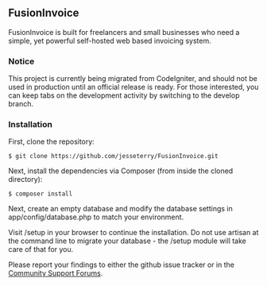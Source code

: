 ## FusionInvoice

FusionInvoice is built for freelancers and small businesses who need a simple, 
yet powerful self-hosted web based invoicing system.

### Notice

This project is currently being migrated from CodeIgniter, and should not be 
used in production until an official release is ready. For those interested, 
you can keep tabs on the development activity by switching to the develop 
branch.

### Installation

First, clone the repository:

	$ git clone https://github.com/jesseterry/FusionInvoice.git

Next, install the dependencies via Composer (from inside the cloned directory):

	$ composer install

Next, create an empty database and modify the database settings in 
app/config/database.php to match your environment.

Visit /setup in your browser to continue the installation. Do not use artisan at
the command line to migrate your database - the /setup module will take care of
that for you.

Please report your findings to either the github issue tracker or in the 
[Community Support Forums](https://groups.google.com/forum/#!forum/fusioninvoice-community-support).
